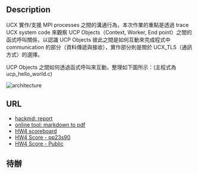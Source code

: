 ## Description
UCX 實作/支援 MPI processes 之間的溝通行為，本次作業的重點是透過 trace UCX system code 來觀察 UCP Objects（Context, Worker, End point）之間的函式呼叫關係，以認識 UCP Objects 彼此之間是如何互動來完成程式中 communication 的部分（資料傳遞與接收），實作部分則是關於 UCX_TLS（通訊方式）的選擇。

UCP Objects 之間如何透過函式呼叫來互動，整理如下圖所示：(主程式為 ucp_hello_world.c)

![architecture](https://hackmd.io/_uploads/BkKUj9PYp.png)
## URL
- [hackmd: report](https://hackmd.io/@u_46AznXS7-aLzZ7_uD4WQ/SkclAKwK6)
- [online tool: markdown to pdf](https://md2pdf.netlify.app/)
- [HW4 scoreboard](https://apollo.cs.nthu.edu.tw/pp23/scoreboard/hw4/)
- [HW4 Score - pp23s90](https://docs.google.com/spreadsheets/d/1JnFx8Byu1UGUygVXx1_bmjnZ2_kysicBdxEbUeFIY8E/edit?usp=sharing)
- [HW4 Score - Public](https://docs.google.com/spreadsheets/d/1_tlAxMmPNZtAyxAvnj5Jn81Ez1vIqAUP_tz5d_SSduA/edit?usp=sharing)
## 待辦
